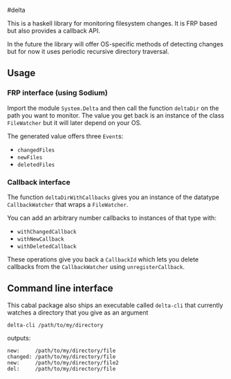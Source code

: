 #delta

This is a haskell library for monitoring filesystem changes. It is FRP based
but also provides a callback API.

In the future the library will offer OS-specific methods of detecting changes
but for now it uses periodic recursive directory traversal.

## Usage

### FRP interface (using Sodium)
Import the module ```System.Delta``` and then call the function ```deltaDir```
on the path you want to monitor. The value you get back is an instance of the
class ```FileWatcher``` but it will later depend on your OS.

The generated value offers three ```Event```s:

* ```changedFiles```
* ```newFiles```
* ```deletedFiles```

### Callback interface

The function ```deltaDirWithCallbacks``` gives you an instance of the
datatype ```CallbackWatcher``` that wraps a ```FileWatcher```.

You can add an arbitrary number callbacks to instances of that type with:

* ```withChangedCallback```
* ```withNewCallback```
* ```withDeletedCallback```

These operations give you back a ```CallbackId``` which lets you delete
callbacks from the ```CallbackWatcher``` using ```unregisterCallback```.

## Command line interface

This cabal package also ships an executable called ```delta-cli``` that currently
watches a directory that you give as an argument

    delta-cli /path/to/my/directory

outputs:

    new:     /path/to/my/directory/file
    changed: /path/to/my/directory/file
    new:     /path/to/my/directory/file2
    del:     /path/to/my/directory/file
